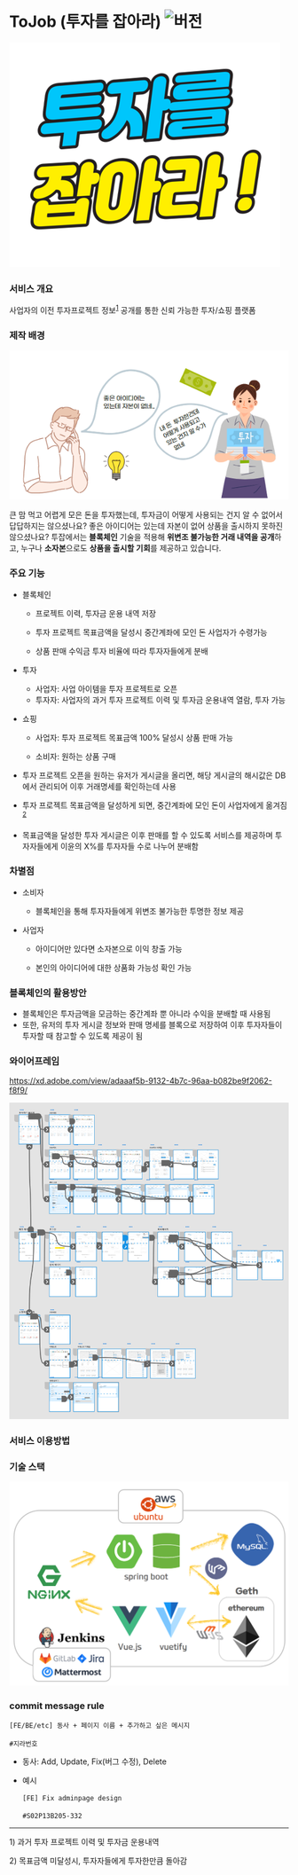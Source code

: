 # ToJob (투자를 잡아라) ![버전](https://img.shields.io/badge/%20version-1.0-green)

![](기타/image/로고.PNG)

###  서비스 개요

사업자의 이전 투자프로젝트 정보<sup>[1](#footnote_1)</sup> 공개를 통한 신뢰 가능한 투자/쇼핑 플랫폼



### 제작 배경

<img src="기타/image/배경.PNG" alt="배경" />



 큰 맘 먹고 어렵게 모은 돈을 투자했는데, 투자금이 어떻게 사용되는 건지 알 수 없어서 답답하지는 않으셨나요? 좋은 아이디어는 있는데 자본이 없어 상품을 출시하지 못하진 않으셨나요? 투잡에서는 **블록체인** 기술을 적용해 **위변조 불가능한 거래 내역을 공개**하고, 누구나 **소자본**으로도 **상품을 출시할 기회**를 제공하고 있습니다.

##### 

### 주요 기능 

- 블록체인

  - 프로젝트 이력, 투자금 운용 내역 저장

  - 투자 프로젝트 목표금액을 달성시 중간계좌에 모인 돈 사업자가 수령가능 

  - 상품 판매 수익금 투자 비율에 따라 투자자들에게 분배

- 투자

  - 사업자: 사업 아이템을 투자 프로젝트로 오픈
  - 투자자: 사업자의 과거 투자 프로젝트 이력 및 투자금 운용내역 열람, 투자 가능 

- 쇼핑

  - 사업자: 투자 프로젝트 목표금액 100% 달성시 상품 판매 가능  

  - 소비자: 원하는 상품 구매  



- 투자 프로젝트 오픈을 원하는 유저가 게시글을 올리면, 해당 게시글의 해시값은 DB에서 관리되어 이후 거래명세를 확인하는데 사용

- 투자 프로젝트 목표금액을 달성하게 되면, 중간계좌에 모인 돈이 사업자에게 옮겨짐<sup>[2](#footnote_2)</sup>

- 목표금액을 달성한 투자 게시글은 이후 판매를 할 수 있도록 서비스를 제공하며 투자자들에게 이윤의 X%를 투자자들 수로 나누어 분배함



### 차별점

- 소비자

  - 블록체인을 통해 투자자들에게 위변조 불가능한 투명한 정보 제공

- 사업자

  - 아이디어만 있다면 소자본으로 이익 창출 가능

  - 본인의 아이디어에 대한 상품화 가능성 확인 가능



### 블록체인의 활용방안

- 블록체인은 투자금액을 모금하는 중간계좌 뿐 아니라 수익을 분배할 때 사용됨
- 또한, 유저의 투자 게시글 정보와 판매 명세를 블록으로 저장하여 이후 투자자들이 투자할 때 참고할 수 있도록 제공이 됨



### 와이어프레임

https://xd.adobe.com/view/adaaaf5b-9132-4b7c-96aa-b082be9f2062-f8f9/

![wireframe](산출물/와이어프레임/와이어프레임.PNG)



### 서비스 이용방법







### 기술 스택

![](기타/image/기술스택.PNG)





### commit message rule

```
[FE/BE/etc] 동사 + 페이지 이름 + 추가하고 싶은 메시지 

#지라번호
```

- 동사: Add, Update, Fix(버그 수정), Delete

- 예시

  ```
  [FE] Fix adminpage design
  
  #S02P13B205-332 
  ```





---

<a name="footnote_1">1</a>) 과거 투자 프로젝트 이력 및 투자금 운용내역

<a name="footnote_2">2</a>) 목표금액 미달성시, 투자자들에게 투자한만큼 돌아감



 